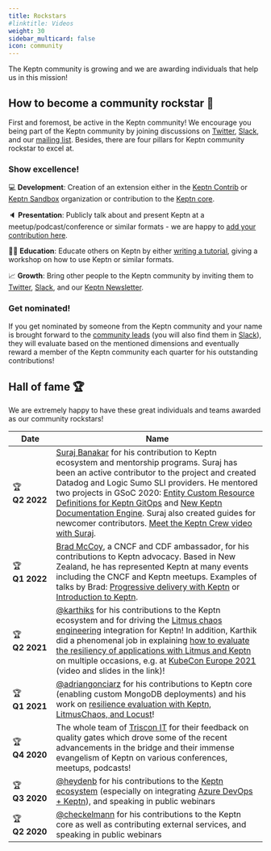 ```yaml
---
title: Rockstars
#linktitle: Videos
weight: 30
sidebar_multicard: false
icon: community
---
```

 
The Keptn community is growing and we are awarding individuals that help us in this mission!

## How to become a community rockstar 🚀

First and foremost, be active in the Keptn community! We encourage you being part of the Keptn community by joining discussions on [Twitter](https://twitter.com/keptnProject), [Slack](https://slack.keptn.sh), and our [mailing list](https://groups.google.com/forum/#!forum/keptn). Besides, there are four pillars for Keptn community rockstar to excel at.


### Show excellence!

  💻 **Development**: Creation of an extension either in the [Keptn Contrib](https://github.com/keptn-contrib) or [Keptn Sandbox](https://github.com/keptn-sandbox) organization or contribution to the [Keptn core](https://github.com/keptn/keptn).

  🔈 **Presentation**: Publicly talk about and present Keptn at a meetup/podcast/conference or similar formats - we are happy to [add your contribution here](https://github.com/keptn/community/blob/master/resources.md).

  🧑‍🏫 **Education**: Educate others on Keptn by either [writing a tutorial](https://github.com/keptn/tutorials), giving a workshop on how to use Keptn or similar formats.

  📈 **Growth**: Bring other people to the Keptn community by inviting them to [Twitter](https://twitter.com/keptnProject), [Slack](https://slack.keptn.sh), and our [Keptn Newsletter](/community/newsletter).

### Get nominated!

If you get nominated by someone from the Keptn community and your name is brought forward to the [community leads](https://github.com/keptn/community/blob/main/governance/advisory-board.md) (you will also find them in [Slack](https://slack.keptn.sh)), they will evaluate based on the mentioned dimensions and eventually reward a member of the Keptn community each quarter for his outstanding contributions!

## Hall of fame 🏆

We are extremely happy to have these great individuals and teams awarded as our community rockstars!

| Date | Name |
| ---  | ---  |
| 🏆 **Q2&nbsp;2022** | [Suraj Banakar](https://github.com/vadasambar) for his contribution to Keptn ecosystem and mentorship programs. Suraj has been an active contributor to the project and created Datadog and Logic Sumo SLI providers. He mentored two projects in GSoC 2020: [Entity Custom Resource Definitions for Keptn GitOps](https://github.com/keptn/community/tree/main/mentorship/gsoc/2022/projects/gitops-entity-CRDs) and [New Keptn Documentation Engine](https://github.com/keptn/community/tree/main/mentorship/gsoc/2022/projects/new-docs-site-engine). Suraj also created guides for newcomer contributors. [Meet the Keptn Crew video with Suraj](https://www.youtube.com/watch?v=WUT3VbZWkiU). |
| 🏆 **Q1&nbsp;2022** | [Brad McCoy](https://twitter.com/bradmccoydev), a CNCF and CDF ambassador, for his contributions to Keptn advocacy. Based in New Zealand, he has represented Keptn at many events including the CNCF and Keptn meetups. Examples of talks by Brad: [Progressive delivery with Keptn](https://www.youtube.com/watch?v=i3xLIU66rKs) or [Introduction to Keptn](https://www.youtube.com/watch?v=tzNz6yfwWDs). |
| 🏆 **Q2&nbsp;2021** | [@karthiks](https://github.com/ksatchit) for his contributions to the Keptn ecosystem and for driving the [Litmus chaos engineering](https://litmuschaos.io/) integration for Keptn! In addition, Karthik did a phenomenal job in explaining [how to evaluate the resiliency of applications with Litmus and Keptn](https://medium.com/keptn/evaluating-kubernetes-resiliency-with-keptn-and-litmuschaos-66bdfb35cbdd?source=friends_link&sk=86b269ad3cec917ba0976328a20e914f) on multiple occasions, e.g. at [KubeCon Europe 2021](https://kccnceu2021.sched.com/event/iEn7) (video and slides in the link)! |
| 🏆 **Q1&nbsp;2021** | [@adriangonciarz](https://github.com/adriangonciarz) for his contributions to Keptn core (enabling custom MongoDB deployments) and his work on [resilience evaluation with Keptn, LitmusChaos, and Locust](https://youtu.be/m_RVxVQQrHo?t=222)! |
| 🏆 **Q4&nbsp;2020** | The whole team of [Triscon IT](https://www.triscon-it.com/) for their feedback on quality gates which drove some of the recent advancements in the bridge and their immense evangelism of Keptn on various conferences, meetups, podcasts! |
| 🏆 **Q3&nbsp;2020** | [@heydenb](https://github.com/heydenb) for his contributions to the [Keptn ecosystem](https://github.com/keptn-sandbox/keptn-azure-devops-extension) (especially on integrating [Azure DevOps + Keptn](https://marketplace.visualstudio.com/items?itemName=RealdolmenDevOps.keptn-integration)), and speaking in public webinars |
| 🏆 **Q2&nbsp;2020** | [@checkelmann](https://github.com/checkelmann) for his contributions to the Keptn core as well as contributing external services, and speaking in public webinars |

